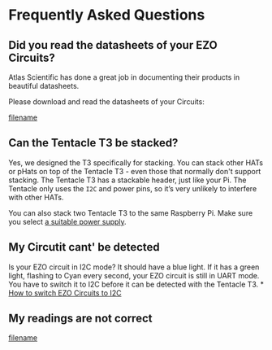 # <i class="fas fa-question-circle"></i> Frequently Asked Questions

## Did you read the datasheets of your EZO Circuits?
Atlas Scientific has done a great job in documenting their products in beautiful datasheets.

Please download and read the datasheets of your Circuits:

[filename](../common/ezo-datasheets.md ':include')

## Can the Tentacle T3 be stacked?
Yes, we designed the T3 specifically for stacking. You can stack other HATs or pHats on top of the Tentacle T3 - even those that normally don't support stacking. The Tentacle T3 has a stackable header, just like your Pi. The Tentacle only uses the `I2C` and power pins, so it’s very unlikely to interfere with other HATs.

You can also stack two Tentacle T3 to the same Raspberry Pi. Make sure you select [a suitable power supply](power.md#select-a-suitable-power-supply).

## My Circutit cant' be detected
Is your EZO circuit in I2C mode? It should have a blue light. If it has a green light, flashing to Cyan every second, your EZO circuit is still in UART mode. You have to switch it to I2C before it can be detected with the Tentacle T3. * [How to switch EZO Circuits to I2C](protocols.md)

## My readings are not correct
[filename](../common/faq-readings-not-correct.md ':include')
